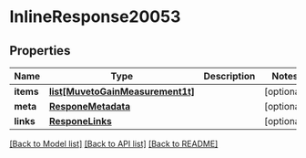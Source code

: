 # InlineResponse20053

## Properties
Name | Type | Description | Notes
------------ | ------------- | ------------- | -------------
**items** | [**list[MuvetoGainMeasurement1t]**](MuvetoGainMeasurement1t.md) |  | [optional] 
**meta** | [**ResponeMetadata**](ResponeMetadata.md) |  | [optional] 
**links** | [**ResponeLinks**](ResponeLinks.md) |  | [optional] 

[[Back to Model list]](../README.md#documentation-for-models) [[Back to API list]](../README.md#documentation-for-api-endpoints) [[Back to README]](../README.md)


